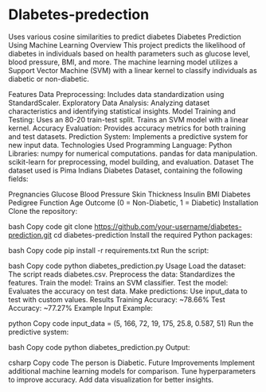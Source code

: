 # DIabetes-predection
Uses various cosine similarities to predict diabetes
Diabetes Prediction Using Machine Learning
Overview
This project predicts the likelihood of diabetes in individuals based on health parameters such as glucose level, blood pressure, BMI, and more. The machine learning model utilizes a Support Vector Machine (SVM) with a linear kernel to classify individuals as diabetic or non-diabetic.

Features
Data Preprocessing: Includes data standardization using StandardScaler.
Exploratory Data Analysis: Analyzing dataset characteristics and identifying statistical insights.
Model Training and Testing:
Uses an 80-20 train-test split.
Trains an SVM model with a linear kernel.
Accuracy Evaluation: Provides accuracy metrics for both training and test datasets.
Prediction System: Implements a predictive system for new input data.
Technologies Used
Programming Language: Python
Libraries:
numpy for numerical computations.
pandas for data manipulation.
scikit-learn for preprocessing, model building, and evaluation.
Dataset
The dataset used is Pima Indians Diabetes Dataset, containing the following fields:

Pregnancies
Glucose
Blood Pressure
Skin Thickness
Insulin
BMI
Diabetes Pedigree Function
Age
Outcome (0 = Non-Diabetic, 1 = Diabetic)
Installation
Clone the repository:

bash
Copy code
git clone https://github.com/your-username/diabetes-prediction.git
cd diabetes-prediction
Install the required Python packages:

bash
Copy code
pip install -r requirements.txt
Run the script:

bash
Copy code
python diabetes_prediction.py
Usage
Load the dataset: The script reads diabetes.csv.
Preprocess the data: Standardizes the features.
Train the model: Trains an SVM classifier.
Test the model: Evaluates the accuracy on test data.
Make predictions: Use input_data to test with custom values.
Results
Training Accuracy: ~78.66%
Test Accuracy: ~77.27%
Example
Input Example:

python
Copy code
input_data = (5, 166, 72, 19, 175, 25.8, 0.587, 51)
Run the predictive system:

bash
Copy code
python diabetes_prediction.py
Output:

csharp
Copy code
The person is Diabetic.
Future Improvements
Implement additional machine learning models for comparison.
Tune hyperparameters to improve accuracy.
Add data visualization for better insights.
